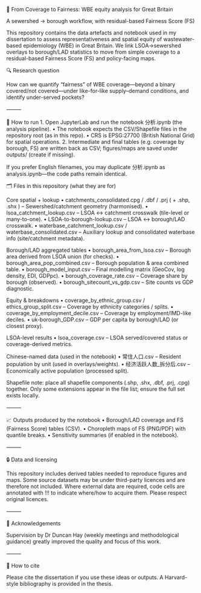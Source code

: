 📘 From Coverage to Fairness: WBE equity analysis for Great Britain

A sewershed → borough workflow, with residual-based Fairness Score (FS)

This repository contains the data artefacts and notebook used in my dissertation to assess representativeness and spatial equity of wastewater-based epidemiology (WBE) in Great Britain. We link LSOA→sewershed overlays to borough/LAD statistics to move from simple coverage to a residual-based Fairness Score (FS) and policy-facing maps.

🔍 Research question

How can we quantify “fairness” of WBE coverage—beyond a binary covered/not covered—under like-for-like supply–demand conditions, and identify under-served pockets?

⸻

🧭 How to run
	1.	Open JupyterLab and run the notebook 分析.ipynb (the analysis pipeline).
	•	The notebook expects the CSV/Shapefile files in the repository root (as in this repo).
	•	CRS is EPSG:27700 (British National Grid) for spatial operations.
	2.	Intermediate and final tables (e.g. coverage by borough, FS) are written back as CSV; figures/maps are saved under outputs/ (create if missing).

If you prefer English filenames, you may duplicate 分析.ipynb as analysis.ipynb—the code paths remain identical.


🗂 Files in this repository (what they are for)

Core spatial + lookup
	•	catchments_consolidated.cpg / .dbf / .prj ( + .shp, .shx ) – Sewershed/catchment geometry (harmonised).
	•	lsoa_catchment_lookup.csv – LSOA ↔ catchment crosswalk (tile-level or many-to-one).
	•	LSOA-to-borough-lookup.csv – LSOA ↔ borough/LAD crosswalk.
	•	waterbase_catchment_lookup.csv / waterbase_consolidated.csv – Auxiliary lookup and consolidated waterbase info (site/catchment metadata).

Borough/LAD aggregated tables
	•	borough_area_from_lsoa.csv – Borough area derived from LSOA union (for checks).
	•	borough_area_pop_combined.csv – Borough population & area combined table.
	•	borough_model_input.csv – Final modelling matrix (GeoCov, log density, EDI, GDPpc).
	•	borough_coverage_rate.csv – Coverage share by borough (observed).
	•	borough_sitecount_vs_gdp.csv – Site counts vs GDP diagnostic.

Equity & breakdowns
	•	coverage_by_ethnic_group.csv / ethics_group_split.csv – Coverage by ethnicity categories / splits.
	•	coverage_by_employment_decile.csv – Coverage by employment/IMD-like deciles.
	•	uk-borough_GDP.csv – GDP per capita by borough/LAD (or closest proxy).

LSOA-level results
	•	lsoa_coverage.csv – LSOA served/covered status or coverage-derived metrics.

Chinese-named data (used in the notebook)
	•	常住人口.csv – Resident population by unit (used in overlays/weights).
	•	经济活跃人数_拆分后.csv – Economically active population (processed split).

Shapefile note: place all shapefile components (.shp, .shx, .dbf, .prj, .cpg) together. Only some extensions appear in the file list; ensure the full set exists locally.

⸻

📈 Outputs produced by the notebook
	•	Borough/LAD coverage and FS (Fairness Score) tables (CSV).
	•	Choropleth maps of FS (PNG/PDF) with quantile breaks.
	•	Sensitivity summaries (if enabled in the notebook).

⸻

🔒 Data and licensing

This repository includes derived tables needed to reproduce figures and maps. Some source datasets may be under third-party licences and are therefore not included. Where external data are required, code cells are annotated with !!! to indicate where/how to acquire them. Please respect original licences.

⸻

🤝 Acknowledgements

Supervision by Dr Duncan Hay (weekly meetings and methodological guidance) greatly improved the quality and focus of this work.

⸻

📣 How to cite

Please cite the dissertation if you use these ideas or outputs. A Harvard-style bibliography is provided in the thesis.
